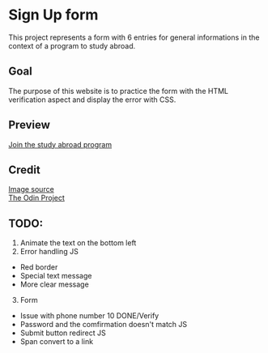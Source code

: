 # Sign Up form
This project represents a form with 6 entries for general informations in the context of a program to study abroad.

## Goal
The purpose of this website is to practice the form with the HTML verification aspect and display the error with CSS.

## Preview
[Join the study abroad program](https://haveadream1.github.io/sign-up-form/)

## Credit
[Image source](https://images.unsplash.com/photo-1570191913384-7b4ff11716e7?ixlib=rb-4.0.3&ixid=M3wxMjA3fDB8MHxwaG90by1wYWdlfHx8fGVufDB8fHx8fA%3D%3D&auto=format&fit=crop&w=687&q=80)  
[The Odin Project](https://www.theodinproject.com/)

## TODO:
1. Animate the text on the bottom left
2. Error handling                                    JS
* Red border  
* Special text message  
* More clear message  
3. Form  
* Issue with phone number 10                     DONE/Verify  
* Password and the comfirmation doesn't match    JS  
* Submit button redirect                         JS
* Span convert to a link  
